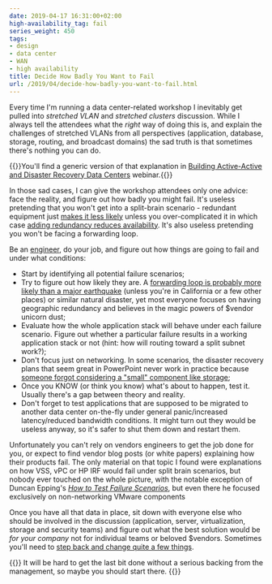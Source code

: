 ```yaml
---
date: 2019-04-17 16:31:00+02:00
high-availability_tag: fail
series_weight: 450
tags:
- design
- data center
- WAN
- high availability
title: Decide How Badly You Want to Fail
url: /2019/04/decide-how-badly-you-want-to-fail.html
---
```

Every time I'm running a data center-related workshop I inevitably get pulled into *stretched VLAN* and *stretched clusters* discussion. While I always tell the attendees what the *right* way of doing this is, and explain the challenges of stretched VLANs from all perspectives (application, database, storage, routing, and broadcast domains) the sad truth is that sometimes there's nothing you can do.

{{<note info>}}You'll find a generic version of that explanation in [Building Active-Active and Disaster Recovery Data Centers](https://www.ipspace.net/Designing_Active-Active_and_Disaster_Recovery_Data_Centers) webinar.{{</note>}}

In those sad cases, I can give the workshop attendees only one advice: face the reality, and figure out how badly you might fail. It's useless pretending that you won't get into a split-brain scenario - redundant equipment just [makes it less likely](/2012/10/if-something-can-fail-it-will.html) unless you over-complicated it in which case [adding redundancy reduces availability](/2014/04/should-we-use-redundant-supervisors.html). It's also useless pretending you won't be facing a forwarding loop.
<!--more-->
Be an [engineer](https://en.wikipedia.org/wiki/Engineer), do your job, and figure out how things are going to fail and under what conditions:

-   Start by identifying all potential failure scenarios;
-   Try to figure out how likely they are. A [forwarding loop is probably more likely than a major earthquake](/2012/04/stp-loops-strike-again.html) (unless you're in California or a few other places) or similar natural disaster, yet most everyone focuses on having geographic redundancy and believes in the magic powers of \$vendor unicorn dust;
-   Evaluate how the whole application stack will behave under each failure scenario. Figure out whether a particular failure results in a working application stack or not (hint: how will routing toward a split subnet work?);
-   Don't focus just on networking. In some scenarios, the disaster recovery plans that seem great in PowerPoint never work in practice because [someone forgot considering a "small" component like storage](/2013/01/long-distance-vmotion-stretched-ha.html);
-   Once you KNOW (or think you know) what's about to happen, test it. Usually there's a gap between theory and reality.
-   Don't forget to test applications that are supposed to be migrated to another data center on-the-fly under general panic/increased latency/reduced bandwidth conditions. It might turn out they would be useless anyway, so it's safer to shut them down and restart them.

Unfortunately you can't rely on vendors engineers to get the job done for you, or expect to find vendor blog posts (or white papers) explaining how their products fail. The only material on that topic I found were explanations on how VSS, vPC or HP IRF would fail under split brain scenarios, but nobody ever touched on the whole picture, with the notable exception of Duncan Epping's *[How to Test Failure Scenarios](http://www.yellow-bricks.com/2019/03/14/how-to-test-failure-scenarios/)*, but even there he focused exclusively on non-networking VMware components

Once you have all that data in place, sit down with everyone else who should be involved in the discussion (application, server, virtualization, storage and security teams) and figure out what the best solution would be *for your company* not for individual teams or beloved \$vendors. Sometimes you'll need to [step back and change quite a few things](/2011/01/sometimes-you-need-to-step-back-and.html).

{{<note info>}}
It will be hard to get the last bit done without a serious backing from the management, so maybe you should start there.
{{</note>}}
